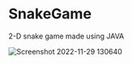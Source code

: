 # SnakeGame
2-D snake game made using JAVA





![Screenshot 2022-11-29 130640](https://user-images.githubusercontent.com/60690453/204467249-b3312ad4-314e-4bf2-89ba-60aa87087948.jpg)
